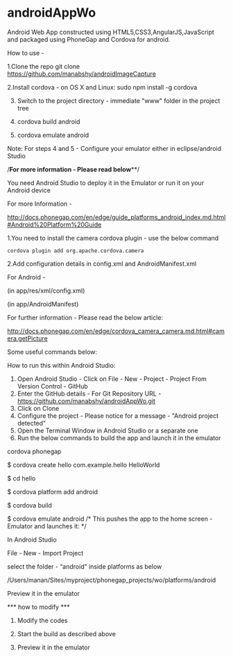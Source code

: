 # androidAppWo
Android Web App constructed using HTML5,CSS3,AngularJS,JavaScript and packaged using PhoneGap and Cordova for android.

How to use - 

1.Clone the repo
  git clone https://github.com/manabshy/androidImageCapture 

2.Install cordova - on OS X and Linux:
  sudo npm install -g cordova

3. Switch to the project directory - immediate "www" folder in the project tree

4. cordova build android

5. cordova emulate android

Note: For steps 4 and 5 - Configure your emulator either in eclipse/android Studio



/****For more information - Please read below******/

You need Android Studio to deploy it in the Emulator or run it on your Android device

For more Information -

http://docs.phonegap.com/en/edge/guide_platforms_android_index.md.html#Android%20Platform%20Guide

1.You need to  install the camera cordova plugin - use the below command

	cordova plugin add org.apache.cordova.camera
	
2.Add configuration details in config.xml and  AndroidManifest.xml

For Android - 

(in app/res/xml/config.xml)
<feature name="Camera">
    <param name="android-package" value="org.apache.cordova.camera.CameraLauncher" />
</feature>


(in app/AndroidManifest)
<uses-permission android:name="android.permission.WRITE_EXTERNAL_STORAGE" />

For further information - Please read the below article:

http://docs.phonegap.com/en/edge/cordova_camera_camera.md.html#camera.getPicture

Some useful commands below:

How to run this within Android Studio:

1. Open Android Studio - Click on File - New - Project - Project From Version Control - GitHub
2. Enter the GitHub details - For Git Repository URL - https://github.com/manabshy/androidAppWo.git
3. Click on Clone
4. Configure the project - Please notice for a message  - "Android project detected"
5. Open the Terminal Window in Android Studio or a separate one
6. Run the below commands to build the app and launch it in the emulator


cordova phonegap

$ cordova create hello com.example.hello HelloWorld

$ cd hello

$ cordova platform add android

$ cordova build

$ cordova emulate android   /* This pushes the app to the home screen - Emulator and launches it: */

In Android Studio

File - New - Import Project

select the folder - “android" inside platforms as below

/Users/manan/Sites/myproject/phonegap_projects/wo/platforms/android

Preview it in the emulator

*** how to modify ***

1. Modify the codes

2. Start the build as described above

3. Preview it in the emulator

